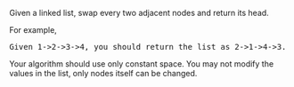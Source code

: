 Given a linked list, swap every two adjacent nodes and return its head.

For example,
<pre>
Given 1->2->3->4, you should return the list as 2->1->4->3.
</pre>
Your algorithm should use only constant space. You may not modify the values in the list, only nodes itself can be changed.

